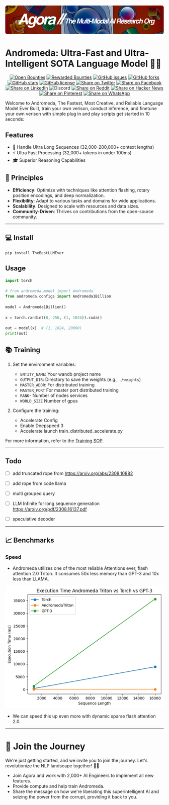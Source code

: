 [![Multi-Modality](images/agorabanner.png)](https://discord.gg/qUtxnK2NMf)


# Andromeda: Ultra-Fast and Ultra-Intelligent SOTA Language Model 🚀🌌

<div align="center">

[![Open Bounties](https://img.shields.io/endpoint?url=https%3A%2F%2Fconsole.algora.io%2Fapi%2Fshields%2Fkyegomez%2Fbounties%3Fstatus%3Dopen)](https://console.algora.io/org/kyegomez/bounties?status=open)
[![Rewarded Bounties](https://img.shields.io/endpoint?url=https%3A%2F%2Fconsole.algora.io%2Fapi%2Fshields%2Fkyegomez%2Fbounties%3Fstatus%3Dcompleted)](https://console.algora.io/org/kyegomez/bounties?status=completed)
[![GitHub issues](https://img.shields.io/github/issues/kyegomez/Andromeda)](https://github.com/kyegomez/Andromeda/issues) 
[![GitHub forks](https://img.shields.io/github/forks/kyegomez/Andromeda)](https://github.com/kyegomez/Andromeda/network) 
[![GitHub stars](https://img.shields.io/github/stars/kyegomez/Andromeda)](https://github.com/kyegomez/Andromeda/stargazers) 
[![GitHub license](https://img.shields.io/github/license/kyegomez/Andromeda)](https://github.com/kyegomez/Andromeda/blob/main/LICENSE)
[![Share on Twitter](https://img.shields.io/twitter/url/https/twitter.com/cloudposse.svg?style=social&label=Share%20%40kyegomez/Andromeda)](https://twitter.com/intent/tweet?text=Check%20out%20this%20amazing%20AI%20project:%20Andromeda&url=https%3A%2F%2Fgithub.com%2Fkyegomez%2FAndromeda) 
[![Share on Facebook](https://img.shields.io/badge/Share-%20facebook-blue)](https://www.facebook.com/sharer/sharer.php?u=https%3A%2F%2Fgithub.com%2Fkyegomez%2FAndromeda) 
[![Share on LinkedIn](https://img.shields.io/badge/Share-%20linkedin-blue)](https://www.linkedin.com/shareArticle?mini=true&url=https%3A%2F%2Fgithub.com%2Fkyegomez%2FAndromeda&title=&summary=&source=)
![Discord](https://img.shields.io/discord/999382051935506503)
[![Share on Reddit](https://img.shields.io/badge/-Share%20on%20Reddit-orange)](https://www.reddit.com/submit?url=https%3A%2F%2Fgithub.com%2Fkyegomez%2FAndromeda&title=Andromeda%20-%20the%20next%20generation%20AI%20shields) 
[![Share on Hacker News](https://img.shields.io/badge/-Share%20on%20Hacker%20News-orange)](https://news.ycombinator.com/submitlink?u=https%3A%2F%2Fgithub.com%2Fkyegomez%2FAndromeda&t=Andromeda%20-%20the%20next%20generation%20AI%20shields) 
[![Share on Pinterest](https://img.shields.io/badge/-Share%20on%20Pinterest-red)](https://pinterest.com/pin/create/button/?url=https%3A%2F%2Fgithub.com%2Fkyegomez%2FAndromeda&media=https%3A%2F%2Fexample.com%2Fimage.jpg&description=Andromeda%20-%20the%20next%20generation%20AI%20shields) 
[![Share on WhatsApp](https://img.shields.io/badge/-Share%20on%20WhatsApp-green)](https://api.whatsapp.com/send?text=Check%20out%20Andromeda%20-%20the%20next%20generation%20AI%20shields%20%23Andromeda%20%23AI%0A%0Ahttps%3A%2F%2Fgithub.com%2Fkyegomez%2FAndromeda)

</div>



Welcome to Andromeda, The Fastest, Most Creative, and Reliable Language Model Ever Built, train your own verison, conduct inference, and finetune your own verison with simple plug in and play scripts get started in 10 seconds:

## Features

- 💼 Handle Ultra Long Sequences (32,000-200,000+ context lengths)
- ⚡ Ultra Fast Processing (32,000+ tokens in under 100ms)
- 🎓 Superior Reasoning Capabilities

## 🎯 Principles

- **Efficiency**: Optimize with techniques like attention flashing, rotary position encodings, and deep normalization.
- **Flexibility**: Adapt to various tasks and domains for wide applications.
- **Scalability**: Designed to scale with resources and data sizes.
- **Community-Driven**: Thrives on contributions from the open-source community.

---


## 💻 Install

`pip install TheBestLLMEver`


## Usage
```python
import torch

# from andromeda.model import Andromeda
from andromeda.configs import Andromeda1Billion

model = Andromeda1Billion()

x = torch.randint(0, 256, (1, 1024)).cuda()

out = model(x)  # (1, 1024, 20000)
print(out)


```

## 📚 Training

1. Set the environment variables:
   - `ENTITY_NAME`: Your wandb project name
   - `OUTPUT_DIR`: Directory to save the weights (e.g., `./weights`)
   - `MASTER_ADDR`: For distributed training
   - `MASTER_PORT` For master port distributed training
   - `RANK`- Number of nodes services
   - `WORLD_SIZE` Number of gpus

2. Configure the training:
   - Accelerate Config
   - Enable Deepspeed 3
   - Accelerate launch train_distributed_accelerate.py

For more information, refer to the [Training SOP](DOCs/TRAINING.md).

---


## Todo
- [ ] add truncated rope from https://arxiv.org/abs/2308.10882

- [ ] add rope from code llama

- [ ] multi grouped query 

-  [ ] LLM Infinite for long sequence generation https://arxiv.org/pdf/2308.16137.pdf

- [ ] speculative decoder 


---

## 📈 Benchmarks

### Speed
- Andromeda utilizes one of the most reliable Attentions ever, flash attention 2.0 Triton. It consumes 50x less memory than GPT-3 and 10x less than LLAMA.

![AndromedaBanner](images/andromeda_performance.png)

- We can speed this up even more with dynamic sparse flash attention 2.0.

---

# 🔮 Join the Journey

We're just getting started, and we invite you to join the journey. Let's revolutionize the NLP landscape together! 🚀🌟

- Join Agora and work with 2,000+ AI Engineers to implement all new features.
- Provide compute and help train Andromeda.
- Share the message on how we're liberating this superintelligent AI and seizing the power from the corrupt, providing it back to you.
